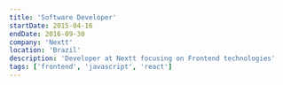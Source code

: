 ```yaml
---
title: 'Software Developer'
startDate: 2015-04-16
endDate: 2016-09-30
company: 'Nextt'
location: 'Brazil'
description: 'Developer at Nextt focusing on Frontend technologies'
tags: ['frontend', 'javascript', 'react']
---
```

